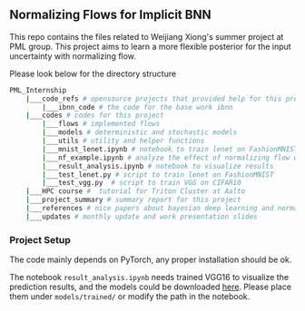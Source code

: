 ## Normalizing Flows for Implicit BNN

This repo contains the files related to Weijiang Xiong's summer project at PML group. This project aims to learn a more flexible posterior for the input uncertainty with normalizing flow. 

Please look below for the directory structure 

```bash
PML_Internship
    |___code_refs # opensource projects that provided help for this project
    	|___ibnn_code # the code for the base work ibnn
    |___codes # codes for this project
    	|___flows # implemented flows
    	|___models # deterministic and stochastic models
    	|___utils # utility and helper functions
    	|___mnist_lenet.ipynb # notebook to train lenet on FashionMNIST
    	|___nf_example.ipynb # analyze the effect of normalizing flow with logistic regression and MLP 
    	|___result_analysis.ipynb # notebook to visualize results 
    	|___test_lenet.py # script to train lenet on FashionMNIST
    	|___test_vgg.py  # script to train VGG on CIFAR10
    |___HPC course #  tutorial for Triton Cluster at Aalto
    |___project_summary # summary report for this project
    |___references # nice papers about bayesian deep learning and normalizing flow 
    |___updates # monthly update and work presentation slides
```



### Project Setup 

The code mainly depends on PyTorch, any proper installation should be ok. 

The notebook `result_analysis.ipynb` needs trained VGG16 to visualize the prediction results, and the models could be downloaded [here](https://drive.google.com/drive/folders/1LA6HjASTum4DXPZFbFaDZ6PClFQ99X4r?usp=sharing). Please place them under `models/trained/` or modify the path in the notebook. 

